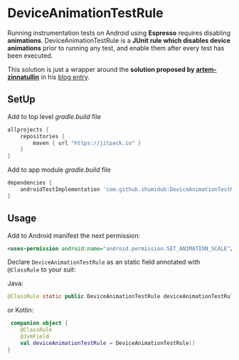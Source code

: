 # DeviceAnimationTestRule

Running instrumentation tests on Android using **Espresso** requires disabling **animations**. DeviceAnimationTestRule is a **JUnit rule which disables device animations** prior to running any test, and enable them after every test has been executed.

This solution is just a wrapper around the **solution proposed by [artem-zinnatullin](https://github.com/artem-zinnatullin)** in his [blog entry](https://artemzin.com/blog/easiest-way-to-give-set_animation_scale-permission-for-your-ui-tests-on-android/). 


## SetUp

Add to top level *gradle.build* file

```gradle
allprojects {
    repositories {
        maven { url "https://jitpack.io" }
    }
}
```

Add to app module *gradle.build* file
```gradle
dependencies {
    androidTestImplementation 'com.github.shumidub:DeviceAnimationTestRule:0.0.4'
}
```

## Usage

Add to Android manifest the next permission:

```xml
<uses-permission android:name="android.permission.SET_ANIMATION_SCALE"/>
```


Declare `DeviceAnimationTestRule` as an static field annotated with `@ClassRule` to your suit: 

Java:
```java
@ClassRule static public DeviceAnimationTestRule deviceAnimationTestRule = new DeviceAnimationTestRule();
```
or Kotlin:
```kotlin
 companion object {
    @ClassRule
    @JvmField
    val deviceAnimationTestRule = DeviceAnimationTestRule()
}
```
